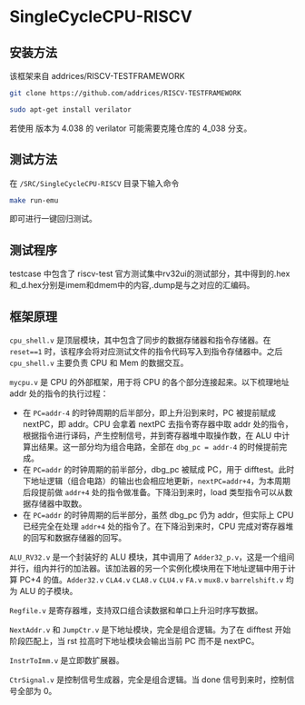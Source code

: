 # SingleCycleCPU-RISCV

## 安装方法

该框架来自 addrices/RISCV-TESTFRAMEWORK
```bash
git clone https://github.com/addrices/RISCV-TESTFRAMEWORK

sudo apt-get install verilator
```

若使用 版本为 4.038 的 verilator 可能需要克隆仓库的 4_038 分支。

## 测试方法

在 `/SRC/SingleCycleCPU-RISCV` 目录下输入命令

```bash
make run-emu
```

即可进行一键回归测试。

## 测试程序

testcase 中包含了 riscv-test 官方测试集中rv32ui的测试部分，其中得到的.hex和_d.hex分别是imem和dmem中的内容,.dump是与之对应的汇编码。

## 框架原理

`cpu_shell.v`  是顶层模块，其中包含了同步的数据存储器和指令存储器。在 `reset==1` 时，该程序会将对应测试文件的指令代码写入到指令存储器中。之后 `cpu_shell.v` 主要负责 CPU 和 Mem 的数据交互。

`mycpu.v` 是 CPU 的外部框架，用于将 CPU 的各个部分连接起来。以下梳理地址 addr 处的指令的执行过程：

* 在 `PC=addr-4` 的时钟周期的后半部分，即上升沿到来时，PC 被提前赋成 nextPC，即 addr。CPU 会拿着 nextPC 去指令寄存器中取 addr 处的指令，根据指令进行译码，产生控制信号，并到寄存器堆中取操作数，在 ALU 中计算出结果。这一部分均为组合电路，全部在 `dbg_pc = addr-4` 的时候提前完成。
* 在 `PC=addr` 的时钟周期的前半部分，dbg_pc 被赋成 PC，用于 difftest。此时下地址逻辑（组合电路）的输出也会相应地更新，`nextPC=addr+4`，为本周期后段提前做 `addr+4` 处的指令做准备。下降沿到来时，load 类型指令可以从数据存储器中取数。
* 在 `PC=addr` 的时钟周期的后半部分，虽然 dbg_pc 仍为 addr，但实际上 CPU 已经完全在处理 `addr+4` 处的指令了。在下降沿到来时，CPU 完成对寄存器堆的回写和数据存储器的回写。

`ALU_RV32.v` 是一个封装好的 ALU 模块，其中调用了 `Adder32_p.v`，这是一个组间并行，组内并行的加法器。该加法器的另一个实例化模块用在下地址逻辑中用于计算 PC+4 的值。`Adder32.v` `CLA4.v` `CLA8.v` `CLU4.v` `FA.v` `mux8.v` `barrelshift.v` 均为 ALU 的子模块。

`Regfile.v` 是寄存器堆，支持双口组合读数据和单口上升沿时序写数据。

`NextAddr.v` 和 `JumpCtr.v` 是下地址模块，完全是组合逻辑。为了在 difftest 开始阶段匹配上，当 rst 拉高时下地址模块会输出当前 PC 而不是 nextPC。

`InstrToImm.v` 是立即数扩展器。

`CtrSignal.v` 是控制信号生成器，完全是组合逻辑。当 done 信号到来时，控制信号全部为 0。


